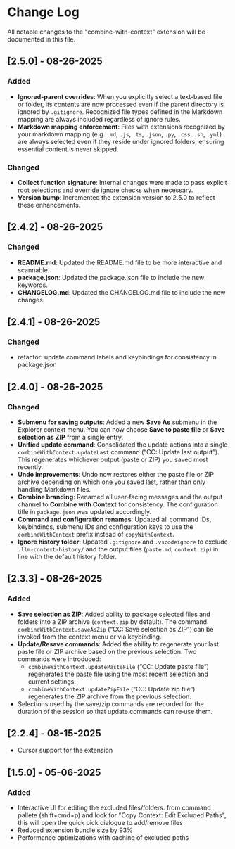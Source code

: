 # Change Log

All notable changes to the "combine-with-context" extension will be documented in this file.

## [2.5.0] - 08-26-2025

### Added

- **Ignored-parent overrides**: When you explicitly select a text-based file or folder, its contents are now processed even if the parent directory is ignored by `.gitignore`.  Recognized file types defined in the Markdown mapping are always included regardless of ignore rules.
- **Markdown mapping enforcement**: Files with extensions recognized by your markdown mapping (e.g. `.md`, `.js`, `.ts`, `.json`, `.py`, `.css`, `.sh`, `.yml`) are always selected even if they reside under ignored folders, ensuring essential content is never skipped.

### Changed

- **Collect function signature**: Internal changes were made to pass explicit root selections and override ignore checks when necessary.
- **Version bump**: Incremented the extension version to 2.5.0 to reflect these enhancements.


## [2.4.2] - 08-26-2025

### Changed

- **README.md**: Updated the README.md file to be more interactive and scannable.
- **package.json**: Updated the package.json file to include the new keywords.
- **CHANGELOG.md**: Updated the CHANGELOG.md file to include the new changes.

## [2.4.1] - 08-26-2025

### Changed

- refactor: update command labels and keybindings for consistency in package.json

## [2.4.0] - 08-26-2025

### Changed

- **Submenu for saving outputs**: Added a new **Save As** submenu in the Explorer context menu.  You can now choose **Save to paste file** or **Save selection as ZIP** from a single entry.
- **Unified update command**: Consolidated the update actions into a single `combineWithContext.updateLast` command (“CC: Update last output”).  This regenerates whichever output (paste or ZIP) you saved most recently.
- **Undo improvements**: Undo now restores either the paste file or ZIP archive depending on which one you saved last, rather than only handling Markdown files.
- **Combine branding**: Renamed all user‑facing messages and the output channel to **Combine with Context** for consistency.  The configuration title in `package.json` was updated accordingly.
- **Command and configuration renames**: Updated all command IDs, keybindings, submenu IDs and configuration keys to use the `combineWithContext` prefix instead of `copyWithContext`.
- **Ignore history folder**: Updated `.gitignore` and `.vscodeignore` to exclude `.llm-context-history/` and the output files (`paste.md`, `context.zip`) in line with the default history folder.

## [2.3.3] - 08-26-2025

### Added

- **Save selection as ZIP**: Added ability to package selected files and folders into a ZIP archive (`context.zip` by default).  The command `combineWithContext.saveAsZip` (“CC: Save selection as ZIP”) can be invoked from the context menu or via keybinding.
- **Update/Resave commands**: Added the ability to regenerate your last paste file or ZIP archive based on the previous selection.  Two commands were introduced:
  - `combineWithContext.updatePasteFile` (“CC: Update paste file”) regenerates the paste file using the most recent selection and current settings.
  - `combineWithContext.updateZipFile` (“CC: Update zip file”) regenerates the ZIP archive from the previous selection.
- Selections used by the save/zip commands are recorded for the duration of the session so that update commands can re‑use them.

## [2.2.4] - 08-15-2025

- Cursor support for the extension

## [1.5.0] - 05-06-2025

### Added

- Interactive UI for editing the excluded files/folders. from command pallete (shift+cmd+p) and look for "Copy Context: Edit Excluded Paths", this will open the quick pick dialogue to add/remove files
- Reduced extension bundle size by 93%
- Performance optimizations with caching of excluded paths